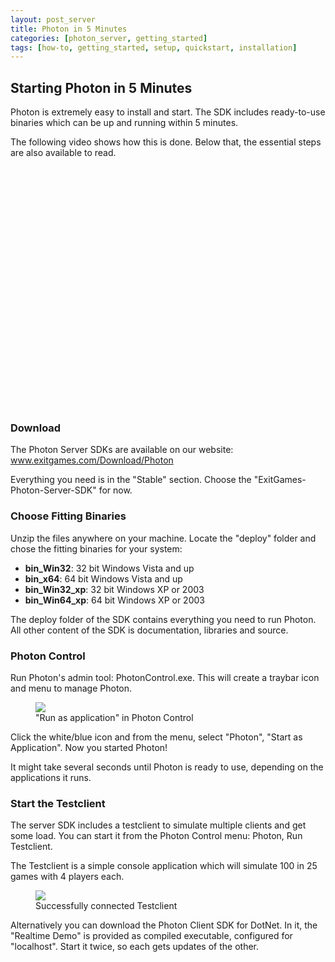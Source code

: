 ```yaml
---
layout: post_server
title: Photon in 5 Minutes
categories: [photon_server, getting_started]
tags: [how-to, getting_started, setup, quickstart, installation]
---
```


<doc><article>
<h2>Starting Photon in 5 Minutes</h2>
<p>Photon is extremely easy to install and start. The SDK includes ready-to-use binaries which can be up and running within 5 minutes.</p>
<p>The following video shows how this is done. Below that, the essential steps are also available to read.</p>
<object width="640" height="385"><param name="movie" value="http://www.youtube.com/v/hu7D5oc0Ags?fs=1&amp;hl=en_GB&amp;rel=0"></param><param name="allowFullScreen" value="true"></param><param name="allowscriptaccess" value="always"></param><embed src="http://www.youtube.com/v/hu7D5oc0Ags?fs=1&amp;hl=en_GB&amp;rel=0" type="application/x-shockwave-flash" allowscriptaccess="always" allowfullscreen="true" width="640" height="385"></embed></object>


<h3>Download</h3>
<p>The Photon Server SDKs are available on our website:<br />
<a href="http://www.exitgames.com/Download/Photon">www.exitgames.com/Download/Photon</a></p>
<p>Everything you need is in the "Stable" section. Choose the "ExitGames-Photon-Server-SDK" for now.</p>

<h3>Choose Fitting Binaries</h3>
<p>Unzip the files anywhere on your machine. Locate the "deploy" folder and chose the fitting binaries for your system:</p>
<ul>
<li><b>bin_Win32</b>: 32 bit Windows Vista and up</li>
<li><b>bin_x64</b>: 64 bit Windows Vista and up</li>
<li><b>bin_Win32_xp</b>: 32 bit Windows XP or 2003</li>
<li><b>bin_Win64_xp</b>: 64 bit Windows XP or 2003</li>
</ul>
<p>The deploy folder of the SDK contains everything you need to run Photon. All other content of the SDK is documentation, libraries and source.</p>


<h3>Photon Control</h3>

<p>Run Photon's admin tool: PhotonControl.exe. This will create a traybar icon and menu to manage Photon.</p>
<figure>
<img src="../img/PhotonControl-Photon-RunApp.jpg"/><figcaption>"Run as application" in Photon Control</figcaption>
</figure>

<p>Click the white/blue icon and from the menu, select "Photon", "Start as Application". Now you started Photon!</p>
<p>It might take several seconds until Photon is ready to use, depending on the applications it runs.</p>

<h3>Start the Testclient</h3>
<p>The server SDK includes a testclient to simulate multiple clients and get some load. You can start it from the Photon Control menu: Photon, Run Testclient.</p>
<p>The Testclient is a simple console application which will simulate 100 in 25 games with 4 players each.</p>
<figure>
<img src="../img/PhotonControl-Photon-TestClient.jpg"/><figcaption>Successfully connected Testclient</figcaption>
</figure>
<p>Alternatively you can download the Photon Client SDK for DotNet. In it, the "Realtime Demo" is provided as compiled executable, configured for "localhost". Start it twice, so each gets updates of the other.</p>

</article></doc>
